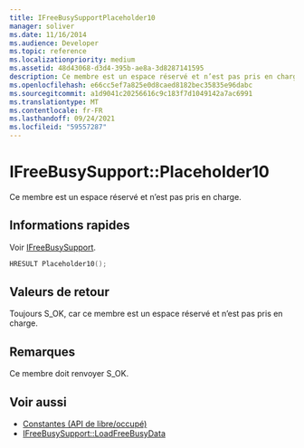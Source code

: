 ```yaml
---
title: IFreeBusySupportPlaceholder10
manager: soliver
ms.date: 11/16/2014
ms.audience: Developer
ms.topic: reference
ms.localizationpriority: medium
ms.assetid: 48d43068-d3d4-395b-ae8a-3d8287141595
description: Ce membre est un espace réservé et n’est pas pris en charge.
ms.openlocfilehash: e66cc5ef7a825e0d8caed8182bec35835e96dabc
ms.sourcegitcommit: a1d9041c20256616c9c183f7d1049142a7ac6991
ms.translationtype: MT
ms.contentlocale: fr-FR
ms.lasthandoff: 09/24/2021
ms.locfileid: "59557287"
---
```

# <a name="ifreebusysupportplaceholder10"></a>IFreeBusySupport::Placeholder10

Ce membre est un espace réservé et n’est pas pris en charge.
  
## <a name="quick-info"></a>Informations rapides

Voir [IFreeBusySupport](ifreebusysupport.md).
  
```cpp
HRESULT Placeholder10();
```

## <a name="return-values"></a>Valeurs de retour

Toujours S_OK, car ce membre est un espace réservé et n’est pas pris en charge.
  
## <a name="remarks"></a>Remarques

Ce membre doit renvoyer S_OK.
  
## <a name="see-also"></a>Voir aussi

- [Constantes (API de libre/occupé)](constants-free-busy-api.md)
- [IFreeBusySupport::LoadFreeBusyData](ifreebusysupport-loadfreebusydata.md)

